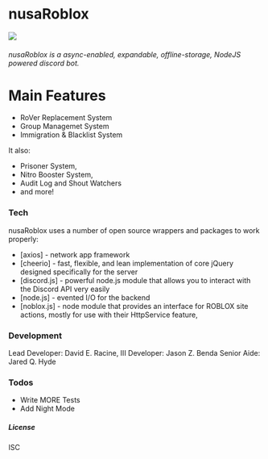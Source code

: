 # nusaRoblox
![](https://i.imgur.com/La9ijsO.png)
###### nusaRoblox is a async-enabled, expandable, offline-storage, NodeJS powered discord bot.

# Main Features
  - RoVer Replacement System 
  - Group Managemet System
  - Immigration & Blacklist System

It also:
  - Prisoner System,
  - Nitro Booster System,
  - Audit Log and Shout Watchers
  - and more!

### Tech
nusaRoblox uses a number of open source wrappers and packages to work properly:

* [axios] - network app framework
* [cheerio] - fast, flexible, and lean implementation of core jQuery designed specifically for the server
* [discord.js] - powerful node.js module that allows you to interact with the Discord API very easily
* [node.js] - evented I/O for the backend
* [noblox.js] - node module that provides an interface for ROBLOX site actions, mostly for use with their HttpService feature,

### Development
Lead Developer: David E. Racine, III
Developer: Jason Z. Benda
Senior Aide: Jared Q. Hyde

### Todos
 - Write MORE Tests
 - Add Night Mode

##### License
ISC